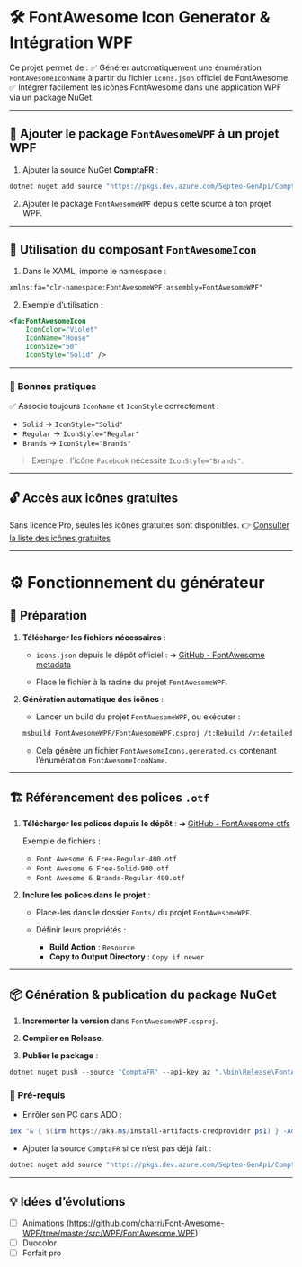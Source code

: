 ﻿# 🛠 FontAwesome Icon Generator & Intégration WPF

Ce projet permet de :
✅ Générer automatiquement une énumération `FontAwesomeIconName` à partir du fichier `icons.json` officiel de FontAwesome.
✅ Intégrer facilement les icônes FontAwesome dans une application WPF via un package NuGet.

---

## 🎨 Ajouter le package `FontAwesomeWPF` à un projet WPF

1. Ajouter la source NuGet **ComptaFR** :

```bash
dotnet nuget add source "https://pkgs.dev.azure.com/Septeo-GenApi/Compta/_packaging/ComptaFR/nuget/v3/index.json" --name "ComptaFR"
```

2. Ajouter le package `FontAwesomeWPF` depuis cette source à ton projet WPF.

---

## 🧹 Utilisation du composant `FontAwesomeIcon`

1. Dans le XAML, importe le namespace :

```xml
xmlns:fa="clr-namespace:FontAwesomeWPF;assembly=FontAwesomeWPF"
```

2. Exemple d’utilisation :

```xml
<fa:FontAwesomeIcon
    IconColor="Violet"
    IconName="House"
    IconSize="50"
    IconStyle="Solid" />
```

---

### 📌 Bonnes pratiques

✅ Associe toujours `IconName` et `IconStyle` correctement :

* `Solid` → `IconStyle="Solid"`
* `Regular` → `IconStyle="Regular"`
* `Brands` → `IconStyle="Brands"`

> Exemple : l’icône `Facebook` nécessite `IconStyle="Brands"`.

---

## 🔓 Accès aux icônes gratuites

Sans licence Pro, seules les icônes gratuites sont disponibles.
👉 [Consulter la liste des icônes gratuites](https://fontawesome.com/search?ic=free)

---

# ⚙️ Fonctionnement du générateur

## 📆 Préparation

1. **Télécharger les fichiers nécessaires** :

   * `icons.json` depuis le dépôt officiel :
     ➔ [GitHub - FontAwesome metadata](https://github.com/FortAwesome/Font-Awesome/tree/6.x/metadata/icons.json)

   * Place le fichier à la racine du projet `FontAwesomeWPF`.

2. **Génération automatique des icônes** :

   * Lancer un build du projet `FontAwesomeWPF`, ou exécuter :

   ```bash
   msbuild FontAwesomeWPF/FontAwesomeWPF.csproj /t:Rebuild /v:detailed
   ```

   * Cela génère un fichier `FontAwesomeIcons.generated.cs` contenant l’énumération `FontAwesomeIconName`.

---

## 🏗 Référencement des polices `.otf`

1. **Télécharger les polices depuis le dépôt** :
   ➔ [GitHub - FontAwesome otfs](https://github.com/FortAwesome/Font-Awesome/tree/6.x/otfs)

   Exemple de fichiers :

   * `Font Awesome 6 Free-Regular-400.otf`
   * `Font Awesome 6 Free-Solid-900.otf`
   * `Font Awesome 6 Brands-Regular-400.otf`

2. **Inclure les polices dans le projet** :

   * Place-les dans le dossier `Fonts/` du projet `FontAwesomeWPF`.
   * Définir leurs propriétés :

     * **Build Action** : `Resource`
     * **Copy to Output Directory** : `Copy if newer`

---

## 📦 Génération & publication du package NuGet

1. **Incrémenter la version** dans `FontAwesomeWPF.csproj`.

2. **Compiler en Release**.

3. **Publier le package** :

```powershell
dotnet nuget push --source "ComptaFR" --api-key az ".\bin\Release\FontAwesomeWPF.x.x.x.nupkg"
```

### 🔐 Pré-requis

* Enrôler son PC dans ADO :

```powershell
iex "& { $(irm https://aka.ms/install-artifacts-credprovider.ps1) } -AddNetfx48"
```

* Ajouter la source `ComptaFR` si ce n’est pas déjà fait :

```powershell
dotnet nuget add source "https://pkgs.dev.azure.com/Septeo-GenApi/Compta/_packaging/ComptaFR/nuget/v3/index.json" --name "ComptaFR"
```

---

## 💡 Idées d’évolutions
- [ ] Animations (https://github.com/charri/Font-Awesome-WPF/tree/master/src/WPF/FontAwesome.WPF)
- [ ] Duocolor
- [ ] Forfait pro